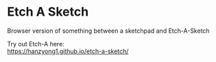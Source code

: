 # Etch A Sketch

Browser version of something between a sketchpad and Etch-A-Sketch

Try out Etch-A here:  
https://hanzyong1.github.io/etch-a-sketch/
